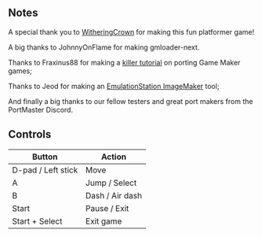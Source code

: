 ## Notes

A special thank you to [WitheringCrown](https://dakota-vaughan.itch.io/fell) for making this fun platformer game!

A big thanks to JohnnyOnFlame for making gmloader-next.

Thanks to Fraxinus88 for making a [killer tutorial](https://github.com/Fraxinus88/GMloader-ports?tab=readme-ov-file) on porting Game Maker games;

Thanks to Jeod for making an [EmulationStation ImageMaker](https://github.com/JeodC/EmulationStation-ImageMaker) tool;

And finally a big thanks to our fellow testers and great port makers from the PortMaster Discord.

## Controls

| Button | Action |
|--|--| 
|D-pad / Left stick|Move|
|A|Jump / Select|
|B|Dash / Air dash|
|Start|Pause / Exit|
|Start + Select|Exit game|


